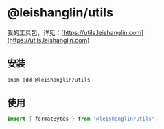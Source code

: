# @leishanglin/utils

我的工具包，详见：[https://utils.leishanglin.com](https://utils.leishanglin.com)

## 安装

```sh
pnpm add @leishanglin/utils
```

## 使用

```js
import { formatBytes } from "@leishanglin/utils";
```